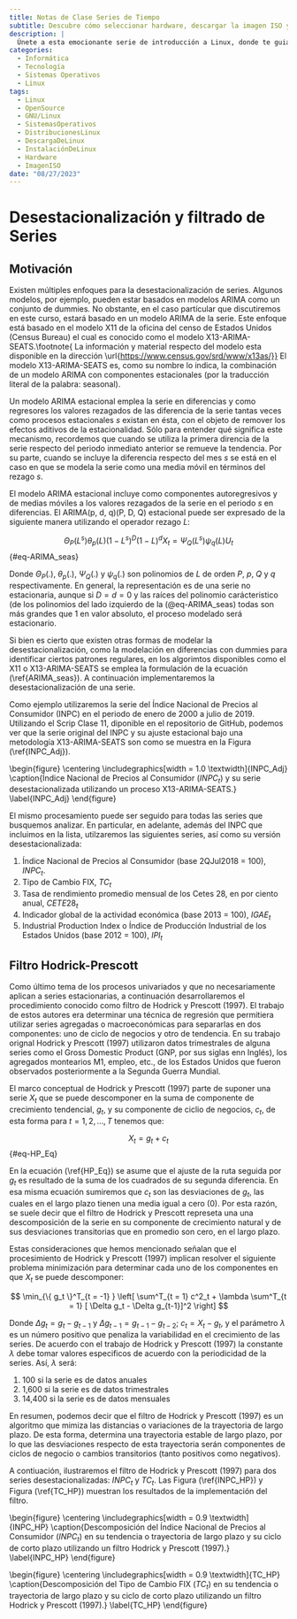 ```yaml
---
title: Notas de Clase Series de Tiempo
subtitle: Descubre cómo seleccionar hardware, descargar la imagen ISO y preparar los medios de instalación. Exploraremos opciones para probar o instalar Linux en tu equipo.
description: |
  Únete a esta emocionante serie de introducción a Linux, donde te guiaré a través de los pasos para descargar e instalar GNU/Linux en tu equipo. Aprenderás a seleccionar el hardware adecuado, descargar la imagen ISO de tu distribución preferida y preparar los medios de instalación. Además, exploraremos diferentes opciones para probar o instalar Linux. ¡Embárcate en esta aventura y descubre el poder de GNU/Linux!
categories:
  - Informática
  - Tecnología
  - Sistemas Operativos
  - Linux
tags:
  - Linux
  - OpenSource
  - GNU/Linux
  - SistemasOperativos
  - DistribucionesLinux
  - DescargaDeLinux
  - InstalaciónDeLinux
  - Hardware
  - ImagenISO
date: "08/27/2023"
---
```










# Desestacionalización y filtrado de Series

## Motivación

Existen múltiples enfoques para la desestacionalización de series.  Algunos modelos, por ejemplo, pueden estar basados en modelos ARIMA como un conjunto de dummies. No obstante, en el caso partícular que discutiremos en este curso, estará basado en un modelo ARIMA de la serie. Este enfoque está basado en el modelo X11 de la oficina del censo de Estados Unidos (Census Bureau) el cual es conocido como el modelo X13-ARIMA-SEATS.\footnote{ La información y material respecto del modelo esta disponible en la dirección \url{https://www.census.gov/srd/www/x13as/}} El modelo X13-ARIMA-SEATS es, como su nombre lo indica, la combinación de un modelo ARIMA con componentes estacionales (por la traducción literal de la palabra: seasonal). 

Un modelo ARIMA estacional emplea la serie en diferencias y como regresores los valores rezagados de las diferencia de la serie tantas veces como procesos estacionales $s$ existan en ésta, con el objeto de remover los efectos aditivos de la estacionalidad. Sólo para entender qué significa este mecanismo, recordemos que cuando se utiliza la primera direncia de la serie respecto del periodo inmediato anterior se remueve la tendencia. Por su parte, cuando se incluye la diferencia respecto del mes $s$ se está en el caso en que se modela la serie como una media móvil en términos del rezago $s$.

El modelo ARIMA estacional incluye como componentes autoregresivos y de medias móviles a los valores rezagados de la serie en el periodo $s$ en diferencias. El ARIMA(p, d, q)(P, D, Q) estacional puede ser expresado de la siguiente manera utilizando el operador rezago $L$:

$$
\Theta_P(L^s) \theta_p(L) (1 - L^s)^D (1 - L)^d X_t = \Psi_Q(L^s) \psi_q(L) U_t
$$ {#eq-ARIMA_seas}

Donde $\Theta_P(.)$, $\theta_p(.)$, $\Psi_Q(.)$ y $\psi_q(.)$ son polinomios de $L$ de orden $P$, $p$, $Q$ y $q$ respectivamente. En general, la representación es de una serie no estacionaria, aunque si $D = d = 0$ y las raíces del polinomio carácteristico (de los polinomios del lado izquierdo de la (@eq-ARIMA_seas) todas  son más grandes que 1 en valor absoluto, el proceso modelado será estacionario.

Si bien es cierto que existen otras formas de modelar la desestacionalización, como la modelación en diferencias con dummies para identificar ciertos patrones regulares, en los algorimtos disponibles como el X11 o X13-ARIMA-SEATS se emplea la formulación de la ecuación (\ref{ARIMA_seas}). A continuación implementaremos la desestacionalización de una serie.

Como ejemplo utilizaremos la serie del Índice Nacional de Precios al Consumidor (INPC) en el periodo de enero de 2000 a julio de 2019. Utilizando el Scrip Clase 11, diponible en el repositorio de GitHub, podemos ver que la serie original del INPC y su ajuste estacional bajo una metodología X13-ARIMA-SEATS son como se muestra en la Figura (\ref{INPC_Adj}).

\begin{figure}
  \centering
    \includegraphics[width = 1.0 \textwidth]{INPC_Adj}
  \caption{Índice Nacional de Precios al Consumidor ($INPC_t$) y su serie desestacionalizada utilizando un proceso X13-ARIMA-SEATS.}
  \label{INPC_Adj}
\end{figure}

El mismo procesamiento puede ser seguido para todas las series que busquemos analizar. En particular, en adelante, además del INPC que incluimos en la lista, utilzaremos las siguientes series, así como su versión desestacionalizada:


1. Índice Nacional de Precios al Consumidor (base 2QJul2018 = 100), $INPC_t$.
2. Tipo de Cambio FIX, $TC_t$
3. Tasa de rendimiento promedio mensual de los Cetes 28, en por ciento anual, $CETE28_t$
4. Indicador global de la actividad económica (base 2013 = 100), $IGAE_t$
5. Industrial Production Index o Índice de Producción Industrial de los Estados Unidos (base 2012 = 100), $IPI_t$


## Filtro Hodrick-Prescott

Como último tema de los procesos univariados y que no necesariamente aplican a series estacionarias, a continuación desarrollaremos el procedimiento conocido como filtro de Hodrick y Prescott (1997). El trabajo de estos autores era determinar una técnica de regresión que permitiera utilizar series agregadas o macroeconómicas para separarlas en dos componentes: uno de ciclo de negocios y otro de tendencia. En su trabajo orignal Hodrick y Prescott (1997) utilizaron datos trimestrales de alguna series como el Gross Domestic Product (GNP, por sus  siglas enn Inglés), los agregados montearios M1, empleo, etc., de los Estados Unidos que fueron observados posteriormente a la Segunda Guerra Mundial. 

El marco conceptual de Hodrick y Prescott (1997) parte de suponer una serie $X_t$ que se puede descomponer en la suma de componente de crecimiento tendencial, $g_t$, y su componente de ciclio de negocios, $c_t$, de esta forma para $t = 1, 2, \ldots, T$ tenemos que:

$$
X_t = g_t + c_t
$$ {#eq-HP_Eq}

En la ecuación (\ref{HP_Eq}) se asume que el ajuste de la ruta seguida por $g_t$ es resultado de la suma de los cuadrados de su segunda diferencia. En esa misma ecuación sumiremos que $c_t$ son las desviaciones de $g_t$, las cuales en el largo plazo tienen una media igual a cero (0). Por esta razón, se suele decir que el filtro de Hodrick y Prescott represeta una una descomposición de la serie en su componente de crecimiento natural y de sus desviaciones transitorias que en promedio son cero, en el largo plazo.

Estas consideraciones que hemos mencionado señalan que el procesimiento de Hodrick y Prescott (1997) implican resolver el siguiente problema minimización para determinar cada uno de los componentes en que $X_t$ se puede descomponer:

$$
\min_{\{ g_t \}^T_{t = -1} } \left[ \sum^T_{t = 1} c^2_t + \lambda \sum^T_{t = 1} [ \Delta g_t - \Delta g_{t-1}]^2 \right]
$$

Donde $\Delta g_t = g_t - g_{t-1}$ y $\Delta g_{t-1} = g_{t-1} - g_{t-2}$; $c_t = X_t - g_t$, y el parámetro $\lambda$ es un número positivo que penaliza la variabilidad en el crecimiento de las series. De acuerdo con el trabajo de Hodrick y Prescott (1997) la constante $\lambda$ debe tomar valores especificos de acuerdo con la periodicidad de la series. Así, $\lambda$ será:


1. 100 si la serie es de datos anuales
2. 1,600 si la serie es de datos trimestrales
3. 14,400 si la serie es de datos mensuales


En resumen, podemos decir que el filtro de Hodrick y Prescott (1997) es un algoritmo que mimiza las distancias o variaciones de la trayectoria de largo plazo. De esta forma, determina una trayectoria estable de largo plazo, por lo que las desviaciones respecto de esta trayectoria serán componentes de ciclos de negocio o cambios transitorios (tanto positivos como negativos).

A contiuación, ilustraremos el filtro de Hodrick y Prescott (1997) para dos series desestacionalizadas: $INPC_t$ y $TC_t$. Las Figura (\ref{INPC_HP}) y Figura (\ref{TC_HP}) muestran los resultados de la implementación del filtro.

\begin{figure}
  \centering
    \includegraphics[width = 0.9 \textwidth]{INPC_HP}
  \caption{Descomposición del Índice Nacional de Precios al Consumidor ($INPC_t$) en su tendencia o trayectoria de largo plazo y su ciclo de corto plazo utilizando un filtro Hodrick y Prescott (1997).}
  \label{INPC_HP}
\end{figure}

\begin{figure}
  \centering
    \includegraphics[width = 0.9 \textwidth]{TC_HP}
  \caption{Descomposición del Tipo de Cambio FIX ($TC_t$) en su tendencia o trayectoria de largo plazo y su ciclo de corto plazo utilizando un filtro Hodrick y Prescott (1997).}
  \label{TC_HP}
\end{figure}

